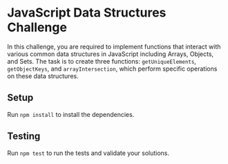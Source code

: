 # JavaScript Data Structures Challenge
In this challenge, you are required to implement functions that interact with various common data structures in JavaScript including Arrays, Objects, and Sets. The task is to create three functions: `getUniqueElements`, `getObjectKeys`, and `arrayIntersection`, which perform specific operations on these data structures.

## Setup
Run `npm install` to install the dependencies.

## Testing
Run `npm test` to run the tests and validate your solutions.